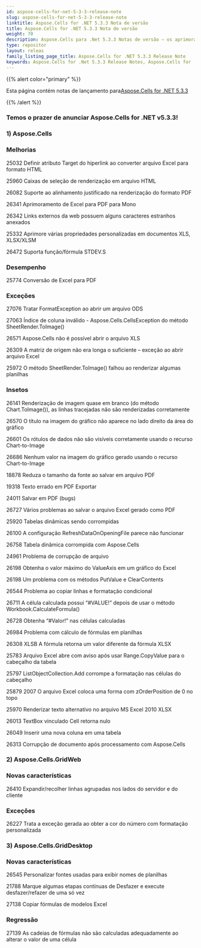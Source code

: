 ```yaml
---
id: aspose-cells-for-net-5-3-3-release-note
slug: aspose-cells-for-net-5-3-3-release-note
linktitle: Aspose.Cells for .NET 5.3.3 Nota de versão
title: Aspose.Cells for .NET 5.3.3 Nota de versão
weight: 70
description: Aspose.Cells para .Net 5.3.3 Notas de versão – os aprimoramentos mais recentes, novos recursos e correções
type: repositor
layout: releas
family_listing_page_title: Aspose.Cells for .NET 5.3.3 Release Note
keywords: Aspose.Cells for .Net 5.3.3 Release Notes, Aspose.Cells for .Net 5.3.3 updates and fixe
---
```

{{% alert color="primary" %}} 

 Esta página contém notas de lançamento para[Aspose.Cells for .NET 5.3.3](https://releases.aspose.com/cells/net/new-releases/aspose.cells-for-.net-5.3.3/)

{{% /alert %}} 
###  **Temos o prazer de anunciar Aspose.Cells for .NET v5.3.3!**
###  **1) Aspose.Cells**
###  **Melhorias**
 25032 Definir atributo Target do hiperlink ao converter arquivo Excel para formato HTML

 25960 Caixas de seleção de renderização em arquivo HTML

 26082 Suporte ao alinhamento justificado na renderização do formato PDF

 26341 Aprimoramento de Excel para PDF para Mono

 26342 Links externos da web possuem alguns caracteres estranhos anexados

 25332 Aprimore várias propriedades personalizadas em documentos XLS, XLSX/XLSM

 26472 Suporta função/fórmula STDEV.S
###  **Desempenho**
 25774 Conversão de Excel para PDF
###  **Exceções**
 27076 Tratar FormatException ao abrir um arquivo ODS

 27063 Índice de coluna inválido - Aspose.Cells.CellsException do método SheetRender.ToImage()

 26571 Aspose.Cells não é possível abrir o arquivo XLS

 26309 A matriz de origem não era longa o suficiente – exceção ao abrir arquivo Excel

25972 O método SheetRender.ToImage() falhou ao renderizar algumas planilhas
###  **Insetos**
 26141 Renderização de imagem quase em branco (do método Chart.ToImage()), as linhas tracejadas não são renderizadas corretamente

 26570 O título na imagem do gráfico não aparece no lado direito da área do gráfico

 26601 Os rótulos de dados não são visíveis corretamente usando o recurso Chart-to-Image

 26686 Nenhum valor na imagem do gráfico gerado usando o recurso Chart-to-Image

 18878 Reduza o tamanho da fonte ao salvar em arquivo PDF

 19318 Texto errado em PDF Exportar

 24011 Salvar em PDF (bugs)

 26727 Vários problemas ao salvar o arquivo Excel gerado como PDF

 25920 Tabelas dinâmicas sendo corrompidas

 26100 A configuração RefreshDataOnOpeningFile parece não funcionar

 26758 Tabela dinâmica corrompida com Aspose.Cells

 24961 Problema de corrupção de arquivo

 26198 Obtenha o valor máximo do ValueAxis em um gráfico do Excel

 26198 Um problema com os métodos PutValue e ClearContents

26544 Problema ao copiar linhas e formatação condicional

 26711 A célula calculada possui “#VALUE!” depois de usar o método Workbook.CalculateFormula()

 26728 Obtenha “#Valor!” nas células calculadas

 26984 Problema com cálculo de fórmulas em planilhas

 26308 XLSB A fórmula retorna um valor diferente da fórmula XLSX

 25783 Arquivo Excel abre com aviso após usar Range.CopyValue para o cabeçalho da tabela

 25797 ListObjectCollection.Add corrompe a formatação nas células do cabeçalho

 25879 2007 O arquivo Excel coloca uma forma com zOrderPosition de 0 no topo

 25970 Renderizar texto alternativo no arquivo MS Excel 2010 XLSX

 26013 TextBox vinculado Cell retorna nulo

 26049 Inserir uma nova coluna em uma tabela

 26313 Corrupção de documento após processamento com Aspose.Cells
###  **2) Aspose.Cells.GridWeb**
###  **Novas características**
26410 Expandir/recolher linhas agrupadas nos lados do servidor e do cliente
###  **Exceções**
 26227 Trata a exceção gerada ao obter a cor do número com formatação personalizada
###  **3) Aspose.Cells.GridDesktop**
###  **Novas características**
 26545 Personalizar fontes usadas para exibir nomes de planilhas

 21788 Marque algumas etapas contínuas de Desfazer e execute desfazer/refazer de uma só vez

 27138 Copiar fórmulas de modelos Excel
###  **Regressão**
 27139 As cadeias de fórmulas não são calculadas adequadamente ao alterar o valor de uma célula
